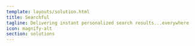 ```yaml
---
template: layouts/solution.html
title: Searchful
tagline: Delivering instant personalized search results...everywhere
icon: magnify-alt
section: solutions
---
```

